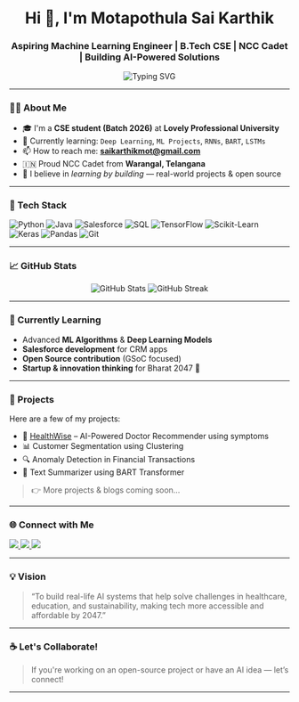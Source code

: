 <!-- Profile Readme for Motapothula Sai Karthik -->

<h1 align="center">Hi 👋, I'm Motapothula Sai Karthik</h1>
<h3 align="center">Aspiring Machine Learning Engineer | B.Tech CSE | NCC Cadet | Building AI-Powered Solutions</h3>

<p align="center">
  <img src="https://readme-typing-svg.herokuapp.com?font=Fira+Code&pause=1000&center=true&vCenter=true&width=435&lines=Aspiring+ML+Engineer;Data+Science+%7C+NLP+%7C+AI+Enthusiast;Transforming+Ideas+into+Code" alt="Typing SVG" />
</p>

---

### 👨‍💻 About Me

- 🎓 I'm a **CSE student (Batch 2026)** at **Lovely Professional University**
- 🌱 Currently learning: `Deep Learning`, `ML Projects`, `RNNs`, `BART`, `LSTMs`
- 📫 How to reach me: **saikarthikmot@gmail.com**
- 🇮🇳 Proud NCC Cadet from **Warangal, Telangana**
- 🧠 I believe in *learning by building* — real-world projects & open source

---

### 🚀 Tech Stack

![Python](https://img.shields.io/badge/-Python-3776AB?style=for-the-badge&logo=python&logoColor=white)
![Java](https://img.shields.io/badge/-Java-007396?style=for-the-badge&logo=java&logoColor=white)
![Salesforce](https://img.shields.io/badge/-Salesforce-00A1E0?style=for-the-badge&logo=salesforce&logoColor=white)
![SQL](https://img.shields.io/badge/-MySQL-4479A1?style=for-the-badge&logo=mysql&logoColor=white)
![TensorFlow](https://img.shields.io/badge/-TensorFlow-FF6F00?style=for-the-badge&logo=tensorflow&logoColor=white)
![Scikit-Learn](https://img.shields.io/badge/-Scikit--Learn-F7931E?style=for-the-badge&logo=scikit-learn&logoColor=white)
![Keras](https://img.shields.io/badge/-Keras-D00000?style=for-the-badge&logo=keras&logoColor=white)
![Pandas](https://img.shields.io/badge/-Pandas-150458?style=for-the-badge&logo=pandas)
![Git](https://img.shields.io/badge/-Git-F05032?style=for-the-badge&logo=git&logoColor=white)

---

### 📈 GitHub Stats

<p align="center">
  <img src="https://github-readme-stats.vercel.app/api?username=saikarthikmot&show_icons=true&theme=tokyonight" alt="GitHub Stats" />
  <img src="https://github-readme-streak-stats.herokuapp.com?user=saikarthikmot&theme=tokyonight&hide_border=true" alt="GitHub Streak" />
</p>

---

### 🧠 Currently Learning

- Advanced **ML Algorithms** & **Deep Learning Models**
- **Salesforce development** for CRM apps
- **Open Source contribution** (GSoC focused)
- **Startup & innovation thinking** for Bharat 2047 🌱

---

### 🔨 Projects

Here are a few of my projects:

- 🔬 [HealthWise](https://github.com/saikarthikmot/HealthWise) – AI-Powered Doctor Recommender using symptoms
- 📊 Customer Segmentation using Clustering
- 🔍 Anomaly Detection in Financial Transactions
- 🧠 Text Summarizer using BART Transformer

> 👉 More projects & blogs coming soon…

---

### 🌐 Connect with Me

<p align="left">
  <a href="https://www.linkedin.com/in/motapothula-sai-karthik" target="_blank">
    <img src="https://img.shields.io/badge/-Sai%20Karthik-blue?style=flat-square&logo=Linkedin&logoColor=white" />
  </a>
  <a href="mailto:saikarthikmot@gmail.com">
    <img src="https://img.shields.io/badge/-saikarthikmot@gmail.com-c14438?style=flat-square&logo=Gmail&logoColor=white" />
  </a>
  <a href="https://github.com/saikarthikmot">
    <img src="https://img.shields.io/badge/-GitHub-black?style=flat-square&logo=github&logoColor=white" />
  </a>
</p>

---

### 💡 Vision

> “To build real-life AI systems that help solve challenges in healthcare, education, and sustainability, making tech more accessible and affordable by 2047.”

---

### ☕ Let's Collaborate!

> If you're working on an open-source project or have an AI idea — let’s connect!

---

